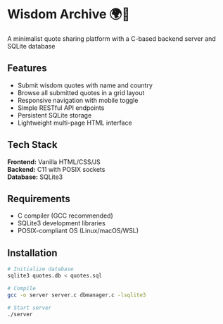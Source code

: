 # Wisdom Archive 🌍📜

A minimalist quote sharing platform with a C-based backend server and SQLite database

## Features
- Submit wisdom quotes with name and country
- Browse all submitted quotes in a grid layout
- Responsive navigation with mobile toggle
- Simple RESTful API endpoints
- Persistent SQLite storage
- Lightweight multi-page HTML interface

## Tech Stack
**Frontend:** Vanilla HTML/CSS/JS  
**Backend:** C11 with POSIX sockets  
**Database:** SQLite3

## Requirements
- C compiler (GCC recommended)
- SQLite3 development libraries
- POSIX-compliant OS (Linux/macOS/WSL)

## Installation
```bash
# Initialize database
sqlite3 quotes.db < quotes.sql

# Compile
gcc -o server server.c dbmanager.c -lsqlite3

# Start server
./server

```
